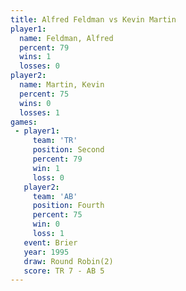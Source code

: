 ```yaml
---
title: Alfred Feldman vs Kevin Martin
player1:               
  name: Feldman, Alfred
  percent: 79          
  wins: 1              
  losses: 0            
player2:               
  name: Martin, Kevin  
  percent: 75          
  wins: 0              
  losses: 1            
games:
 - player1:          
     team: 'TR'      
     position: Second
     percent: 79     
     win: 1          
     loss: 0         
   player2:          
     team: 'AB'      
     position: Fourth
     percent: 75     
     win: 0          
     loss: 1         
   event: Brier        
   year: 1995          
   draw: Round Robin(2)
   score: TR 7 - AB 5  
---
```

